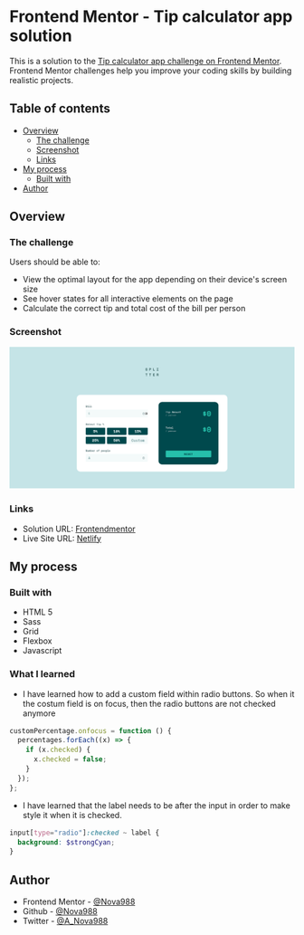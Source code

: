 # Frontend Mentor - Tip calculator app solution

This is a solution to the [Tip calculator app challenge on Frontend Mentor](https://www.frontendmentor.io/challenges/tip-calculator-app-ugJNGbJUX). Frontend Mentor challenges help you improve your coding skills by building realistic projects.

## Table of contents

- [Overview](#overview)
  - [The challenge](#the-challenge)
  - [Screenshot](#screenshot)
  - [Links](#links)
- [My process](#my-process)
  - [Built with](#built-with)
- [Author](#author)

## Overview

### The challenge

Users should be able to:

- View the optimal layout for the app depending on their device's screen size
- See hover states for all interactive elements on the page
- Calculate the correct tip and total cost of the bill per person

### Screenshot

![](./screenshot.png)

### Links

- Solution URL: [Frontendmentor](https://your-solution-url.com)
- Live Site URL: [Netlify](https://tipcalculatorrrr.netlify.app/)

## My process

### Built with

- HTML 5
- Sass
- Grid
- Flexbox
- Javascript

### What I learned

- I have learned how to add a custom field within radio buttons. So when it the costum field is on focus, then the radio buttons are not checked anymore

```js
customPercentage.onfocus = function () {
  percentages.forEach((x) => {
    if (x.checked) {
      x.checked = false;
    }
  });
};
```

- I have learned that the label needs to be after the input in order to make style it when it is checked.

```scss
input[type="radio"]:checked ~ label {
  background: $strongCyan;
}
```

## Author

- Frontend Mentor - [@Nova988](https://www.frontendmentor.io/profile/Nova988)
- Github - [@Nova988](https://github.com/Nova988)
- Twitter - [@A_Nova988](https://twitter.com/A_Nova988)
